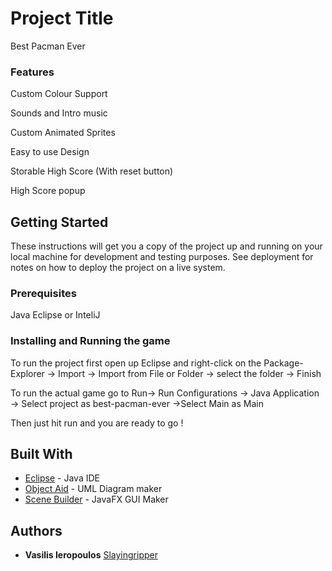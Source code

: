 # Project Title

Best Pacman Ever

### Features

Custom Colour Support

Sounds and Intro music

Custom Animated Sprites 

Easy to use Design 

Storable High Score (With reset button) 

High Score popup 

## Getting Started

These instructions will get you a copy of the project up and running on your local machine for development and testing purposes. See deployment for notes on how to deploy the project on a live system.

### Prerequisites

Java
Eclipse or InteliJ

### Installing and Running the game

To run the project first open up Eclipse and right-click on the Package-Explorer -> Import -> Import from File or Folder -> select the folder -> Finish

To run the actual game go to Run-> Run Configurations -> Java Application -> Select project as best-pacman-ever ->Select Main as Main

Then just hit run and you are ready to go ! 
																		 															

## Built With

* [Eclipse](https://www.eclipse.org/) - Java IDE
* [Object Aid](http://www.objectaid.com) - UML Diagram maker
* [Scene Builder](https://gluonhq.com/products/scene-builder/) - JavaFX GUI Maker





## Authors

* **Vasilis Ieropoulos** [Slayingripper](https://github.com/Slayingripper)




